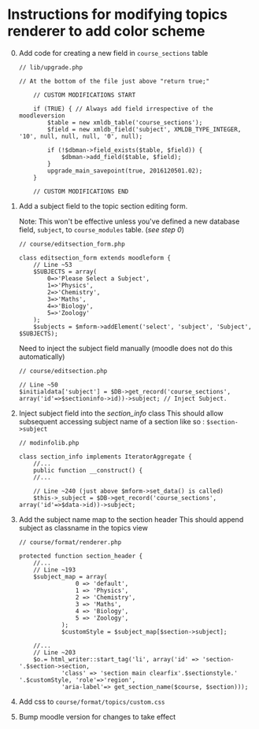 # Instructions for modifying topics renderer to add color scheme


0. Add code for creating a new field in `course_sections` table

    ```
    // lib/upgrade.php

    // At the bottom of the file just above "return true;"

        // CUSTOM MODIFICATIONS START

        if (TRUE) { // Always add field irrespective of the moodleversion
            $table = new xmldb_table('course_sections');
            $field = new xmldb_field('subject', XMLDB_TYPE_INTEGER, '10', null, null, null, '0', null);

            if (!$dbman->field_exists($table, $field)) {
                $dbman->add_field($table, $field);
            }
            upgrade_main_savepoint(true, 2016120501.02);
        }

        // CUSTOM MODIFICATIONS END
    ```


1. Add a subject field to the topic section editing form.

    Note: This won't be effective unless you've defined a new database field, `subject`, to `course_modules` table. (*see step 0*)

    ```
    // course/editsection_form.php

    class editsection_form extends moodleform {
        // Line ~53
        $SUBJECTS = array(
            0=>'Please Select a Subject',
            1=>'Physics',
            2=>'Chemistry',
            3=>'Maths',
            4=>'Biology',
            5=>'Zoology'
        );
        $subjects = $mform->addElement('select', 'subject', 'Subject', $SUBJECTS);
    ```

    Need to inject the subject field manually (moodle does not do this automatically)

    ```
    // course/editsection.php

    // Line ~50
    $initialdata['subject'] = $DB->get_record('course_sections', array('id'=>$sectioninfo->id))->subject; // Inject Subject.

    ```
    

2. Inject subject field into the _section_info_ class
    This should allow subsequent accessing subject name
    of a section like so :  `$section->subject`
    ```
    // modinfolib.php

    class section_info implements IteratorAggregate {
        //...
        public function __construct() {
        //...

        // Line ~240 (just above $mform->set_data() is called)
        $this->_subject = $DB->get_record('course_sections', array('id'=>$data->id))->subject;
    ```

3. Add the subject name map to the section header
    This should append subject as classname in the topics view
    ```
    // course/format/renderer.php

    protected function section_header {
        //...
        // Line ~193
        $subject_map = array(
                    0 => 'default',
                    1 => 'Physics',
                    2 => 'Chemistry',
                    3 => 'Maths',
                    4 => 'Biology',
                    5 => 'Zoology',
                );
                $customStyle = $subject_map[$section->subject];

        //...
        // Line ~203
        $o.= html_writer::start_tag('li', array('id' => 'section-'.$section->section,
                'class' => 'section main clearfix'.$sectionstyle.' '.$customStyle, 'role'=>'region',
                'aria-label'=> get_section_name($course, $section)));
    ``` 

4. Add css to `course/format/topics/custom.css`

4. Bump moodle version for changes to take effect